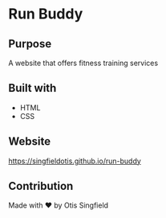 # Run Buddy

## Purpose
A website that offers fitness training services 

## Built with 
* HTML
* CSS

## Website
https://singfieldotis.github.io/run-buddy

## Contribution
Made with ❤️ by Otis Singfield 
